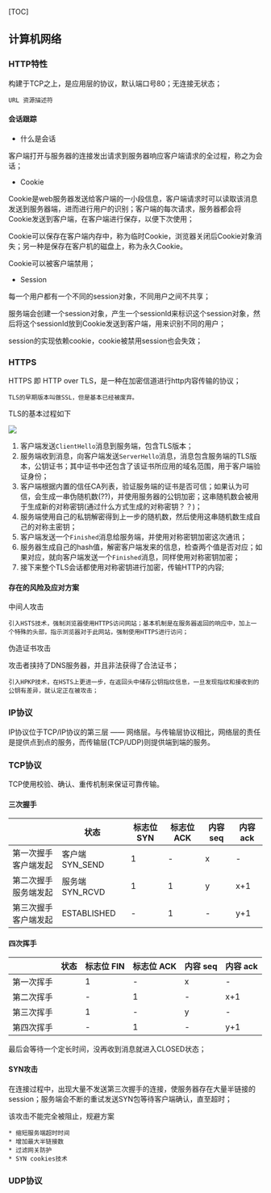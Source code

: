 [TOC]

## 计算机网络

### HTTP特性

构建于TCP之上，是应用层的协议，默认端口号80；无连接无状态；

	URL 资源描述符
	
#### 会话跟踪

* 什么是会话

客户端打开与服务器的连接发出请求到服务器响应客户端请求的全过程，称之为会话；

* Cookie

Cookie是web服务器发送给客户端的一小段信息，客户端请求时可以读取该消息发送到服务器端，进而进行用户的识别；客户端的每次请求，服务器都会将Cookie发送到客户端，在客户端进行保存，以便下次使用；

Cookie可以保存在客户端内存中，称为临时Cookie，浏览器关闭后Cookie对象消失；另一种是保存在客户机的磁盘上，称为永久Cookie。

Cookie可以被客户端禁用；

* Session

每一个用户都有一个不同的session对象，不同用户之间不共享；

服务端会创建一个session对象，产生一个sessionId来标识这个session对象，然后将这个sessionId放到Cookie发送到客户端，用来识别不同的用户；

session的实现依赖cookie，cookie被禁用session也会失效；

### HTTPS

HTTPS 即 HTTP over TLS，是一种在加密信道进行http内容传输的协议；

	TLS的早期版本叫做SSL，但是基本已经被废弃。
	
TLS的基本过程如下

![](https://tva1.sinaimg.cn/large/006y8mN6gy1g8r3m9mqjsj30hw0fldhl.jpg)

1. 客户端发送`ClientHello`消息到服务端，包含TLS版本；
2. 服务端收到消息，向客户端发送`ServerHello`消息，消息包含服务端的TLS版本，公钥证书；其中证书中还包含了该证书所应用的域名范围，用于客户端验证身份；
3. 客户端根据内置的信任CA列表，验证服务端的证书是否可信；如果认为可信，会生成一串伪随机数(??)，并使用服务器的公钥加密；这串随机数会被用于生成新的对称密钥(通过什么方式生成的对称密钥？？)；
4. 服务端使用自己的私钥解密得到上一步的随机数，然后使用这串随机数生成自己的对称主密钥；
5. 客户端发送一个`Finished`消息给服务端，并使用对称密钥加密这次通讯；
6. 服务器生成自己的hash值，解密客户端发来的信息，检查两个值是否对应；如果对应，就向客户端发送一个`Finished`消息，同样使用对称密钥加密；
7. 接下来整个TLS会话都使用对称密钥进行加密，传输HTTP的内容;

#### 存在的风险及应对方案

中间人攻击

	引入HSTS技术，强制浏览器使用HTTPS访问网站；基本机制是在服务器返回的响应中，加上一个特殊的头部，指示浏览器对于此网站，强制使用HTTPS进行访问；
	
伪造证书攻击

攻击者挟持了DNS服务器，并且非法获得了合法证书；
	
	引入HPKP技术，在HSTS上更进一步，在返回头中储存公钥指纹信息，一旦发现指纹和接收到的公钥有差异，就认定正在被攻击；

### IP协议

IP协议位于TCP/IP协议的第三层 —— 网络层。与传输层协议相比，网络层的责任是提供点到点的服务，而传输层(TCP/UDP)则提供端到端的服务。

### TCP协议

TCP使用校验、确认、重传机制来保证可靠传输。

#### 三次握手

|  | 状态 | 标志位 SYN | 标志位 ACK | 内容 seq | 内容 ack |
|---|---|---|---|---|---|
| 第一次握手 客户端发起 | 客户端 SYN_SEND | 1 | - | x | - |
| 第二次握手 服务端发起 | 服务端 SYN_RCVD | 1 | 1 | y | x+1 |
| 第三次握手 客户端发起 | ESTABLISHED | - | 1 | - | y+1 |

#### 四次挥手

|  | 状态 | 标志位 FIN | 标志位 ACK | 内容 seq | 内容 ack |
|---|---|---|---|---|---|
| 第一次挥手 | | 1 | - | x | - |
| 第二次挥手 | | - | 1 | - | x+1 |
| 第三次挥手 | | 1 | - | y | - |
| 第四次挥手 | | - | 1 | - | y+1 |

最后会等待一个定长时间，没再收到消息就进入CLOSED状态；

#### SYN攻击

在连接过程中，出现大量不发送第三次握手的连接，使服务器存在大量半链接的session；服务端会不断的重试发送SYN包等待客户端确认，直至超时；

该攻击不能完全被阻止，规避方案

	* 缩短服务端超时时间
	* 增加最大半链接数
	* 过滤网关防护
	* SYN cookies技术

### UDP协议


